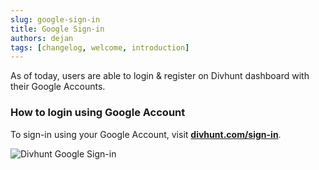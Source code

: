 ```yaml
---
slug: google-sign-in
title: Google Sign-in
authors: dejan
tags: [changelog, welcome, introduction]
---
```

As of today, users are able to login & register on Divhunt dashboard with their Google Accounts.

### How to login using Google Account
To sign-in using your Google Account, visit **[divhunt.com/sign-in](https://divhunt.com/sign-in)**.

![Divhunt Google Sign-in]([https://global.divhunt.com/071d9c353259fba8cb923659e30028f8_36430.png])
